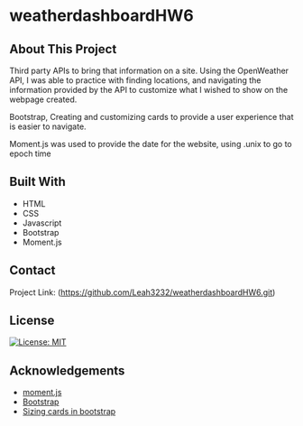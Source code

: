 # weatherdashboardHW6

## About This Project

Third party APIs to bring that information on a site. Using the OpenWeather API, I was able to practice with finding locations, and navigating the information provided by the API to customize what I wished to show on the webpage created.

Bootstrap, Creating and customizing cards to provide a user experience that is easier to navigate.

Moment.js was used to provide the date for the website, using .unix to go to epoch time 



## Built With

- HTML
- CSS
- Javascript
- Bootstrap
- Moment.js

## Contact

Project Link: (https://github.com/Leah3232/weatherdashboardHW6.git)

## License

[![License: MIT](https://img.shields.io/badge/License-MIT-yellow.svg)](https://opensource.org/licenses/MIT)

## Acknowledgements

- [moment.js](https://momentjs.com/guides/)
- [Bootstrap](https://getbootstrap.com/docs/5.1/components/card/)
- [Sizing cards in bootstrap](https://coreui.io/docs/utilities/sizing/)


